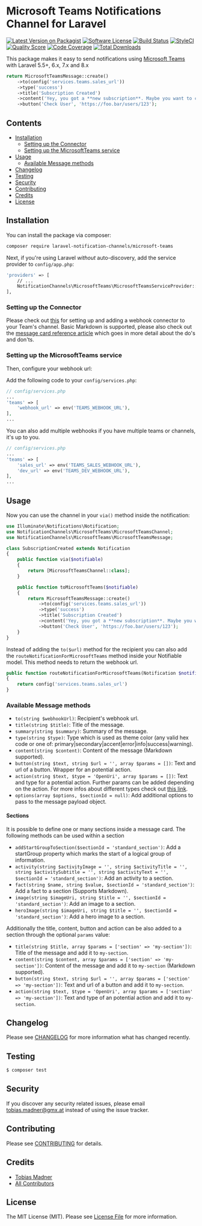 # Microsoft Teams Notifications Channel for Laravel

[![Latest Version on Packagist](https://img.shields.io/packagist/v/laravel-notification-channels/microsoft-teams.svg?style=flat-square)](https://packagist.org/packages/laravel-notification-channels/microsoft-teams)
[![Software License](https://img.shields.io/badge/license-MIT-brightgreen.svg?style=flat-square)](LICENSE.md)
[![Build Status](https://img.shields.io/travis/laravel-notification-channels/microsoft-teams/master.svg?style=flat-square)](https://travis-ci.org/laravel-notification-channels/microsoft-teams)
[![StyleCI](https://styleci.io/repos/258908498/shield)](https://styleci.io/repos/258908498)
[![Quality Score](https://img.shields.io/scrutinizer/g/laravel-notification-channels/microsoft-teams.svg?style=flat-square)](https://scrutinizer-ci.com/g/laravel-notification-channels/microsoft-teams)
[![Code Coverage](https://img.shields.io/scrutinizer/coverage/g/laravel-notification-channels/microsoft-teams/master.svg?style=flat-square)](https://scrutinizer-ci.com/g/laravel-notification-channels/microsoft-teams/?branch=master)
[![Total Downloads](https://img.shields.io/packagist/dt/laravel-notification-channels/microsoft-teams.svg?style=flat-square)](https://packagist.org/packages/laravel-notification-channels/microsoft-teams)

This package makes it easy to send notifications using [Microsoft Teams](https://products.office.com/en-US/microsoft-teams/group-chat-software) with Laravel 5.5+, 6.x, 7.x and 8.x

```php
return MicrosoftTeamsMessage::create()
    ->to(config('services.teams.sales_url'))
    ->type('success')
    ->title('Subscription Created')
    ->content('Yey, you got a **new subscription**. Maybe you want to contact him if he needs any support?')
    ->button('Check User', 'https://foo.bar/users/123');
```
## Contents

- [Installation](#installation)
	- [Setting up the Connector](#setting-up-the-Connector)
	- [Setting up the MicrosoftTeams service](#setting-up-the-MicrosoftTeams-service)
- [Usage](#usage)
	- [Available Message methods](#available-message-methods)
- [Changelog](#changelog)
- [Testing](#testing)
- [Security](#security)
- [Contributing](#contributing)
- [Credits](#credits)
- [License](#license)


## Installation

You can install the package via composer:

``` bash
composer require laravel-notification-channels/microsoft-teams
```

Next, if you're using Laravel _without_ auto-discovery, add the service provider to `config/app.php`:

```bash
'providers' => [
    // ...
    NotificationChannels\MicrosoftTeams\MicrosoftTeamsServiceProvider::class,
],
```

### Setting up the Connector

Please check out [this](https://docs.microsoft.com/en-gb/microsoftteams/platform/webhooks-and-connectors/how-to/add-incoming-webhook#add-an-incoming-webhook-to-a-teams-channel) for setting up and adding a webhook connector to your Team's channel. Basic Markdown is supported, please also check out the [message card reference article](https://docs.microsoft.com/en-us/outlook/actionable-messages/message-card-reference#httppost-action) which goes in more detail about the do's and don'ts.

### Setting up the MicrosoftTeams service

Then, configure your webhook url:

Add the following code to your `config/services.php`:

```php
// config/services.php
...
'teams' => [
    'webhook_url' => env('TEAMS_WEBHOOK_URL'),
],
...
```

You can also add multiple webhooks if you have multiple teams or channels, it's up to you.

```php
// config/services.php
...
'teams' => [
    'sales_url' => env('TEAMS_SALES_WEBHOOK_URL'),
    'dev_url' => env('TEAMS_DEV_WEBHOOK_URL'),
],
...
```
## Usage

Now you can use the channel in your `via()` method inside the notification:

```php
use Illuminate\Notifications\Notification;
use NotificationChannels\MicrosoftTeams\MicrosoftTeamsChannel;
use NotificationChannels\MicrosoftTeams\MicrosoftTeamsMessage;

class SubscriptionCreated extends Notification
{
    public function via($notifiable)
    {
        return [MicrosoftTeamsChannel::class];
    }

    public function toMicrosoftTeams($notifiable)
    {
        return MicrosoftTeamsMessage::create()
            ->to(config('services.teams.sales_url'))
            ->type('success')
            ->title('Subscription Created')
            ->content('Yey, you got a **new subscription**. Maybe you want to contact him if he needs any support?')
            ->button('Check User', 'https://foo.bar/users/123');
    }
}
```

Instead of adding the `to($url)` method for the recipient you can also add the `routeNotificationForMicrosoftTeams` method inside your Notifiable model. This method needs to return the webhook url.

```php
public function routeNotificationForMicrosoftTeams(Notification $notification)
{
    return config('services.teams.sales_url')
}
```


### Available Message methods

- `to(string $webhookUrl)`: Recipient's webhook url.
- `title(string $title)`: Title of the message.
- `summary(string $summary)`: Summary of the message.
- `type(string $type)`: Type which is used as theme color (any valid hex code or one of: primary|secondary|accent|error|info|success|warning).
- `content(string $content)`: Content of the message (Markdown supported).
- `button(string $text, string $url = '', array $params = [])`: Text and url of a button. Wrapper for an potential action.
- `action(string $text, $type = 'OpenUri', array $params = [])`: Text and type for a potential action. Further params can be added depending on the action. For more infos about different types check out [this link](https://docs.microsoft.com/en-us/outlook/actionable-messages/message-card-reference#actions).
- `options(array $options, $sectionId = null)`: Add additional options to pass to the message payload object.

#### Sections
It is possible to define one or many sections inside a message card. The following methods can be used within a section
- `addStartGroupToSection($sectionId = 'standard_section')`: Add a startGroup property which marks the start of a logical group of information.
- `activity(string $activityImage = '', string $activityTitle = '', string $activitySubtitle = '', string $activityText = '', $sectionId = 'standard_section')`: Add an activity to a section.
- `fact(string $name, string $value, $sectionId = 'standard_section')`: Add a fact to a section (Supports Markdown).
- `image(string $imageUri, string $title = '', $sectionId = 'standard_section')`: Add an image to a section.
- `heroImage(string $imageUri, string $title = '', $sectionId = 'standard_section')`: Add a hero image to a section.

Additionally the title, content, button and action can be also added to a section through the optional `params` value:
- `title(string $title, array $params = ['section' => 'my-section'])`: Title of the message and add it to `my-section`.
- `content(string $content, array $params = ['section' => 'my-section'])`: Content of the message and add it to `my-section` (Markdown supported).
- `button(string $text, string $url = '', array $params = ['section' => 'my-section'])`: Text and url of a button and add it to `my-section`.
- `action(string $text, $type = 'OpenUri', array $params = ['section' => 'my-section'])`: Text and type of an potential action and add it to `my-section`.

## Changelog

Please see [CHANGELOG](CHANGELOG.md) for more information what has changed recently.

## Testing

``` bash
$ composer test
```

## Security

If you discover any security related issues, please email tobias.madner@gmx.at instead of using the issue tracker.

## Contributing

Please see [CONTRIBUTING](CONTRIBUTING.md) for details.

## Credits

- [Tobias Madner](https://github.com/Tob0t)
- [All Contributors](../../contributors)

## License

The MIT License (MIT). Please see [License File](LICENSE.md) for more information.

